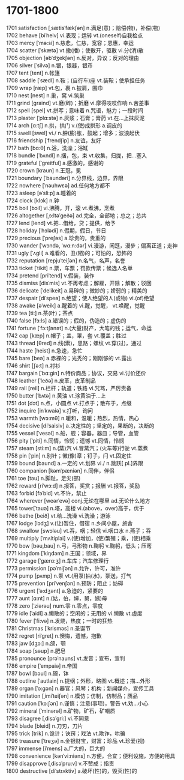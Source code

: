 # 1701-1800

1701 satisfaction \[ˌsætisˈfækʃən] n.满足(意)；赔偿(物)，补偿(物)\
1702 behave \[biˈheiv] vi.表现；运转 vt.(oneself)自我检点\
1703 mercy \[ˈmə:si] n.慈悲，仁慈，宽容；恩惠，幸运\
1704 scatter \[ˈskætə] vt.撒(播)；使散开，驱散 vi.分(消)散\
1705 objection \[əbˈdʒekʃən] n.反对，异议；反对的理由\
1706 silver \[ˈsilvə] n.银，银器，银币\
1707 tent \[tent] n.帐篷\
1708 saddle  \[ˈsædl] n.鞍；(自行车)座 vt.装鞍；使承担任务\
1709 wrap \[ræp] vt.包，裹 n.披肩，围巾\
1710 nest  \[nest] n.巢，窝 vi.筑巢\
1711 grind \[graind] vt.磨(碎)；折磨 vi.摩得吱吱作响 n.苦差事\
1712 spell \[spel] vt.拼写；意味着 n.咒语，魅力；一段时间\
1713 plaster \[ˈplɑ:stə] n.灰浆；石膏；膏药 vt.在…上抹灰泥\
1714 arch \[ɑ:tʃ] n.拱，拱门 v.(使)成拱形 a.调皮的\
1715 swell \[swel] vi./ n.肿(膨)胀，鼓起；增多；波浪起伏\
1716 friendship \[ˈfrendʃip] n.友谊，友好\
1717 bath \[bɑ:θ] n.浴，洗澡；浴缸\
1718 bundle \[ˈbʌndl] n.捆，包，束 vt.收集，归拢，把…塞入\
1719 grateful \[ˈgreitful] a.感激的，感谢的\
1720 crown \[kraun] n.王冠，冕\
1721 boundary  \[ˈbaundəri] n.分界线，边界，界限\
1722 nowhere \[ˈnəuhwɛə] ad.任何地方都不\
1723 asleep  \[əˈsli:p] a.睡着的\
1724 clock  \[klɔk] n.钟\
1725 boil \[bɔil] vi.沸腾，开，滚 vt.煮沸，烹煮\
1726 altogether  \[ˌɔ:ltəˈgeðə] ad.完全，全部地；总之；总共\
1727 lend \[lend] vt.把…借给，贷；提供，给予\
1728 holiday  \[ˈhɔlədi] n.假期，假日，节日\
1729 precious \[ˈpreʃəs] a.珍贵的，贵重的\
1730 wander \[ˈwɔndə, ˈwɑ:n:dər] vi.漫游，闲逛，漫步；偏离正道；走神\
1731 ugly \[ˈʌgli] a.难看的，丑(陋)的；可怕的，恐怖的\
1732 reputation \[repjuˈteiʃən] n.名气，名声，名誉\
1733 ticket \[ˈtikit] n.票，车票；罚款传票；候选人名单\
1734 pretend \[priˈtend] v.假装，装作\
1735 dismiss \[disˈmis] vt.不再考虑；解雇，开除；解散；驳回\
1736 delicate  \[ˈdelikeit] a.易碎的；微妙的；娇弱的；精美的\
1737 despair  \[diˈspeə] n.绝望；使人绝望的人(或物) vi.(of)绝望\
1738 awake \[əˈweik] a.醒着的 vi.醒，觉醒， vt.唤醒，觉醒\
1739 tea \[ti:] n.茶(叶)；茶点\
1740 false \[fɔ:ls] a.错误的；假的，伪造的；虚伪的\
1741 fortune  \[ˈfɔ:tʃənət] n.(大量)财产，大笔的钱；运气，命运\
1742 cap \[kæp] n.帽子；盖，罩，套 vt.覆盖；胜过\
1743 thread  \[θred] n.线(索)，思路；螺纹 vt.穿(过)，通过\
1744 haste  \[heist] n.急速，急忙\
1745 bare  \[beə] a.赤裸的；光秃的；刚刚够的 vt.露出\
1746 shirt \[ʃə:t] n.衬衫\
1747 bargain  \[ˈbɑ:gin] n.特价商品；协议，交易 vi.讨价还价\
1748 leather  \[ˈleðə] n.皮革，皮革制品\
1749 rail \[reil] n.栏杆；轨道；铁路 vi.咒骂，严厉责备\
1750 butter \[ˈbʌtə] n.黄油 vt.涂黄油于…上\
1751 dot \[dɔt] n.点，小圆点 vt.打点于；散布于，点缀\
1752 inquire \[inˈkwaiə] v.打听，询问\
1753 warmth \[wɔ:mθ] n.暖和，温暖；热烈，热情，热心\
1754 decisive \[diˈsaisiv] a.决定性的；坚定的，果断的，决断的\
1755 vessel  \[ˈvesəl] n.船，舰；容器，器皿；导管，血管\
1756 pity \[ˈpiti] n.同情，怜悯；遗憾 vt.同情，怜悯\
1757 steam \[sti:m] n.(蒸)汽 vi.冒蒸汽；(火车等)行驶 vt.蒸煮\
1758 pin \[ˈpin] n.别针；徽(像)章；钉子，闩 vt.固定住\
1759 bound \[baund] a.一定的 vt.划界 vi./ n.跳跃\[ pl.]界限\
1760 companion \[kəmˈpæniən] n.同伴，伴侣\
1761 toe \[təu] n.脚趾，足尖(部)\
1762 reward \[riˈwɔ:d] n.报答，奖赏；报酬 vt.报答，奖励\
1763 forbid \[fəˈbid] vt.不许，禁止\
1764 wherever \[weərˈevə] conj.无论在哪里 ad.无论什么地方\
1765 tower\[ˈtauə] n.塔，高楼 vi.(above，over)高于，优于\
1766 bathe \[beið] vt.给…洗澡 vi.洗澡；游泳\
1767 lodge \[lɔdʒ] v.(让)暂住，借宿 n.乡间小屋，旅舍\
1768 swallow  \[swɔləu] vt.吞，咽；轻信 vi.咽口水 n.燕子；吞\
1769 multiply \[ˈmʌltiplai] v.(使)增加，(使)繁殖；乘，(使)相乘\
1770 bow \[bəu,bau] n.弓，弓形物 n.鞠躬 v.鞠躬，低头；压弯\
1771 kingdom \[ˈkiŋdəm] n.王国；领域，界\
1772 garage \[ˈgærɑ:ʒ] n.车库；汽车修理行\
1773 permission \[pəˈmiʃən] n.允许，许可，准许\
1774 pump  \[pʌmp] n.泵 vt.(用泵)抽(水)，泵送，打气\
1775 prevention \[priˈvenʃən] n.预防；阻止；妨碍\
1776 urgent \[ˈə:dʒənt] a.急迫的，紧要的\
1777 aunt  \[ɑ:nt] n.(姑，伯，婶，舅，姨)母\
1778 zero \[ˈziərəu] num.零 n.零点，零度\
1779 idle \[ˈaidl] a.懒散的；空闲的；无用的 vi.懒散 vt.虚度\
1780 fever \[ˈfi:və] n.发烧，热度；一时的狂热\
1781 Christmas \[ˈkrisməs] n.圣诞节\
1782 regret  \[riˈgret] n.懊悔，遗憾，抱歉\
1783 jaw  \[dʒɔ:] n.颌，颚\
1784 soap \[səup] n.肥皂\
1785 pronounce \[prəˈnauns] vt.发音；宣布，宣判\
1786 empire \[ˈempaiə] n.帝国\
1787 bowl  \[bəul] n.碗，钵\
1788 outline \[ˈautlain] n.提纲；外形，略图 vt.概述；描…外形\
1789 organ  \[ˈɔ:gən] n.器官；风琴；机构；新闻媒介，宣传工具 \
1790 imitation  \[ˌimiˈteiʃən] n.模仿；仿制，仿制品；赝品\
1791 caution \[ˈkɔ:ʃən] n.谨慎；注意(事项)，警告 vt.劝…小心\
1792 mineral \[ˈminərəl] n.矿物，矿石，矿嘲质\
1793 disagree  \[ˌdisəˈgri:] vi.不同意\
1794 blade \[bleid] n.刀刃，刀片\
1795 trick \[trik] n.诡计；诀窍；戏法 vt.欺诈，哄骗\
1796 treasure \[ˈtreʒə] n.金银财宝，财富；珍品 vt.珍爱(视)\
1797 immense  \[iˈmens] a.广大的，巨大的\
1798 convenience \[kənˈvi:niəns] n.方便，合宜；便利设施，方便的用具\
1799 disapprove \[ˌdisəˈpru:v] v.不赞成；指责\
1800 destructive \[diˈstrʌktiv] a.破坏(性)的，毁灭(性)的
